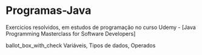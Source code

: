 # Programas-Java
Exercicios resolvidos, em estudos de programação no curso Udemy - [Java Programming Masterclass for Software Developers]


ballot_box_with_check Variáveis, Tipos de dados, Operados

